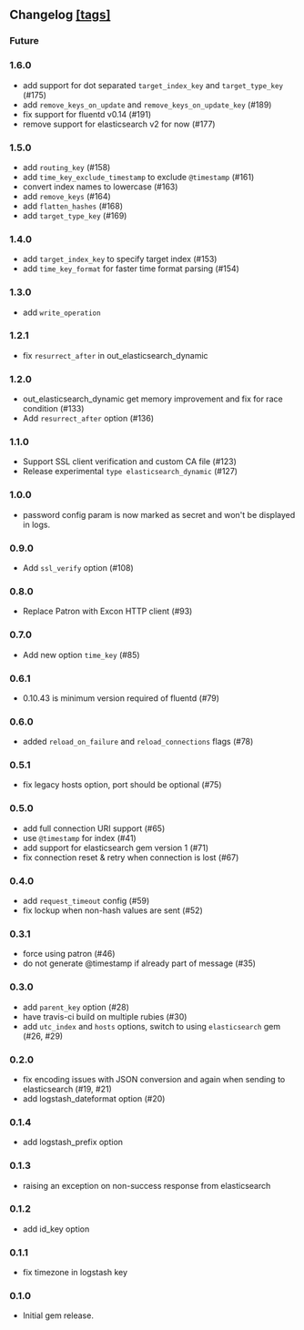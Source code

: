 ## Changelog [[tags]](https://github.com/uken/fluent-plugin-elasticsearch/tags)

### Future

### 1.6.0
- add support for dot separated `target_index_key` and `target_type_key` (#175)
- add `remove_keys_on_update` and `remove_keys_on_update_key` (#189)
- fix support for fluentd v0.14 (#191)
- remove support for elasticsearch v2 for now (#177)

### 1.5.0
- add `routing_key` (#158)
- add `time_key_exclude_timestamp` to exclude `@timestamp` (#161)
- convert index names to lowercase (#163)
- add `remove_keys` (#164)
- add `flatten_hashes` (#168)
- add `target_type_key` (#169)

### 1.4.0
- add `target_index_key` to specify target index (#153)
- add `time_key_format` for faster time format parsing (#154)

### 1.3.0
- add `write_operation`

### 1.2.1
- fix `resurrect_after` in out_elasticsearch_dynamic

### 1.2.0
- out_elasticsearch_dynamic get memory improvement and fix for race condition (#133)
- Add `resurrect_after` option (#136)

### 1.1.0
- Support SSL client verification and custom CA file (#123)
- Release experimental `type elasticsearch_dynamic` (#127)

### 1.0.0
- password config param is now marked as secret and won't be displayed in logs.

### 0.9.0
- Add `ssl_verify` option (#108)

### 0.8.0
- Replace Patron with Excon HTTP client (#93)

### 0.7.0
- Add new option `time_key` (#85)

### 0.6.1
- 0.10.43 is minimum version required of fluentd (#79)

### 0.6.0
- added `reload_on_failure` and `reload_connections` flags (#78)

### 0.5.1
- fix legacy hosts option, port should be optional (#75)

### 0.5.0
- add full connection URI support (#65)
- use `@timestamp` for index (#41)
- add support for elasticsearch gem version 1 (#71)
- fix connection reset & retry when connection is lost (#67)

### 0.4.0
- add `request_timeout` config (#59)
- fix lockup when non-hash values are sent (#52)

### 0.3.1
- force using patron (#46)
- do not generate @timestamp if already part of message (#35)

### 0.3.0
- add `parent_key` option (#28)
- have travis-ci build on multiple rubies (#30)
- add `utc_index` and `hosts` options, switch to using `elasticsearch` gem (#26, #29)

### 0.2.0
- fix encoding issues with JSON conversion and again when sending to elasticsearch (#19, #21)
- add logstash_dateformat option (#20)

### 0.1.4
- add logstash_prefix option

### 0.1.3
- raising an exception on non-success response from elasticsearch

### 0.1.2
- add id_key option

### 0.1.1
- fix timezone in logstash key

### 0.1.0
 - Initial gem release.
